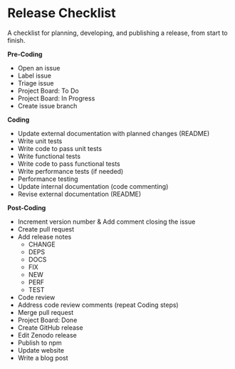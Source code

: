 # Release Checklist

A checklist for planning, developing, and publishing a release, from start to finish.

**Pre-Coding**
* Open an issue
* Label issue
* Triage issue
* Project Board: To Do
* Project Board: In Progress
* Create issue branch

**Coding**
* Update external documentation with planned changes (README)
* Write unit tests
* Write code to pass unit tests
* Write functional tests
* Write code to pass functional tests
* Write performance tests (if needed)
* Performance testing
* Update internal documentation (code commenting)
* Revise external documentation (README)

**Post-Coding**
* Increment version number & Add comment closing the issue
* Create pull request
* Add release notes
  - CHANGE
  - DEPS
  - DOCS
  - FIX
  - NEW
  - PERF
  - TEST
* Code review
* Address code review comments (repeat Coding steps)
* Merge pull request
* Project Board: Done
* Create GitHub release
* Edit Zenodo release
* Publish to npm
* Update website
* Write a blog post
